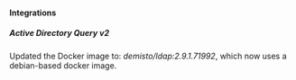 #### Integrations

##### Active Directory Query v2

Updated the Docker image to: *demisto/ldap:2.9.1.71992*, which now uses a debian-based docker image.
